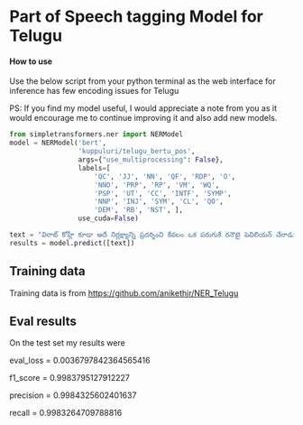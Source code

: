 # Part of Speech tagging Model for Telugu

#### How to use
Use the below script from your python terminal as the web interface for inference has few encoding issues for Telugu

PS: If you find my model useful, I would appreciate a note from you as it would encourage me to continue improving it and also add new models.

```python
from simpletransformers.ner import NERModel
model = NERModel('bert',
                 'kuppuluri/telugu_bertu_pos',
                 args={"use_multiprocessing": False},
                 labels=[
                     'QC', 'JJ', 'NN', 'QF', 'RDP', 'O',
                     'NNO', 'PRP', 'RP', 'VM', 'WQ',
                     'PSP', 'UT', 'CC', 'INTF', 'SYMP',
                     'NNP', 'INJ', 'SYM', 'CL', 'QO',
                     'DEM', 'RB', 'NST', ],
                 use_cuda=False)

text = "విరాట్ కోహ్లీ కూడా అదే నిర్లక్ష్యాన్ని ప్రదర్శించి కేవలం ఒక పరుగుకే రనౌటై పెవిలియన్ చేరాడు ."
results = model.predict([text])
```

## Training data

Training data is from https://github.com/anikethjr/NER_Telugu

## Eval results

On the test set my results were

eval_loss = 0.0036797842364565416

f1_score = 0.9983795127912227

precision = 0.9984325602401637

recall = 0.9983264709788816

